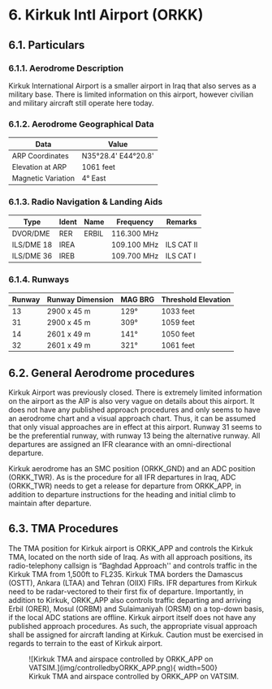 # 6. Kirkuk Intl Airport (ORKK)
## 6.1. Particulars

### 6.1.1. Aerodrome Description
Kirkuk International Airport is a smaller airport in Iraq that also serves as a military base. There is limited information on this airport, however civilian and military aircraft still operate here today.

### 6.1.2. Aerodrome Geographical Data

| **Data**         | **Value**             |
|------------------|-----------------------|
| ARP Coordinates  | N35°28.4' E44°20.8'   |
| Elevation at ARP  | 1061 feet   |
| Magnetic Variation  | 4° East   |

### 6.1.3. Radio Navigation & Landing Aids

| **Type**    | **Ident** | **Name** | **Frequency** | **Remarks**   |
|-------------|-----------|----------|----------------|----------------|
| DVOR/DME    | RER       | ERBIL    | 116.300 MHz    |                |
| ILS/DME 18  | IREA      |          | 109.100 MHz    | ILS CAT II     |
| ILS/DME 36  | IREB      |          | 109.700 MHz    | ILS CAT I      |

### 6.1.4. Runways

| **Runway** | **Runway Dimension** | **MAG BRG**     | **Threshold Elevation** |
|------------|----------------------|------------------|--------------------------|
| 13         | 2900 x 45 m          | 129°             | 1033 feet                |
| 31         | 2900 x 45 m          | 309°             | 1059 feet                |
| 14         | 2601 x 49 m          | 141°             | 1050 feet                |
| 32         | 2601 x 49 m          | 321°             | 1061 feet                |


## 6.2. General Aerodrome procedures
Kirkuk Airport was previously closed. There is extremely limited information on the airport as the AIP is also very vague on details about this airport. It does not have any published approach procedures and only seems to have an aerodrome chart and a visual approach chart. Thus, it can be assumed that only visual approaches are in effect at this airport. Runway 31 seems to be the preferential runway, with runway 13 being the alternative runway. All departures are assigned an IFR clearance with an omni-directional departure.

Kirkuk aerodrome has an SMC position (ORKK_GND) and an ADC position (ORKK_TWR). As is the procedure for all IFR departures in Iraq, ADC (ORKK_TWR) needs to get a release for departure from ORKK_APP, in addition to departure instructions for the heading and initial climb to maintain after departure.

## 6.3. TMA Procedures
The TMA position for Kirkuk airport is ORKK_APP and controls the Kirkuk TMA, located on the north side of Iraq. As with all approach positions, its radio-telephony callsign is “Baghdad Approach'' and controls traffic in the Kirkuk TMA from 1,500ft to FL235. Kirkuk TMA borders the Damascus (OSTT), Ankara (LTAA) and Tehran (OIIX) FIRs. IFR departures from Kirkuk need to be radar-vectored to their first fix of departure. Importantly, in addition to Kirkuk, ORKK_APP also controls traffic departing and arriving Erbil (ORER), Mosul (ORBM) and Sulaimaniyah (ORSM) on a top-down basis, if the local ADC stations are offline. Kirkuk airport itself does not have any published approach procedures. As such, the appropriate visual approach shall be assigned for aircraft landing at Kirkuk. Caution must be exercised in regards to terrain to the east of Kirkuk airport.

<figure markdown="span">
  ![Kirkuk TMA and airspace controlled by ORKK_APP on VATSIM.](img/controlledbyORKK_APP.png){ width=500}
  <figcaption>Kirkuk TMA and airspace controlled by ORKK_APP on VATSIM.</figcaption>
</figure>